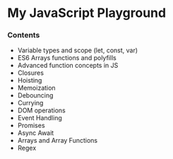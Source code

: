 # My JavaScript Playground

### Contents

- Variable types and scope (let, const, var)
- ES6 Arrays functions and polyfills
- Advanced function concepts in JS
- Closures
- Hoisting
- Memoization
- Debouncing
- Currying
- DOM operations
- Event Handling
- Promises
- Async Await
- Arrays and Array Functions
- Regex

